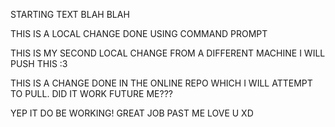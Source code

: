 STARTING TEXT BLAH BLAH

THIS IS A LOCAL CHANGE DONE USING COMMAND PROMPT

THIS IS MY SECOND LOCAL CHANGE FROM A DIFFERENT MACHINE I WILL PUSH THIS :3

THIS IS A CHANGE DONE IN THE ONLINE REPO WHICH I WILL ATTEMPT TO PULL. DID IT WORK FUTURE ME???

YEP IT DO BE WORKING! GREAT JOB PAST ME LOVE U XD